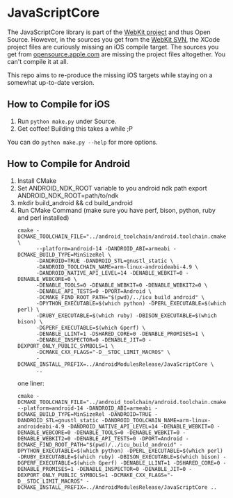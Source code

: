 # JavaScriptCore

The JavaScriptCore library is part of the [WebKit project](http://www.webkit.org/) and thus Open Source. However, in the sources you get from the [WebKit SVN](https://svn.webkit.org/repository/webkit/trunk), the XCode project files are curiously missing an iOS compile target. The sources you get from [opensource.apple.com](http://opensource.apple.com/release/ios-601/) are missing the project files altogether. You can't compile it at all. 

This repo aims to re-produce the missing iOS targets while staying on a somewhat up-to-date version.


## How to Compile for iOS

1. Run `python make.py` under Source.
2. Get coffee! Building this takes a while ;P

You can do `python make.py --help` for more options.

## How to Compile for Android
1. Install CMake 
2. Set ANDROID_NDK_ROOT variable to you android ndk path
	export ANDROID_NDK_ROOT=path/to/ndk
3. mkdir build_android && cd build_android
4. Run CMake Command (make sure you have perf, bison, python, ruby and perl installed)
	```
    cmake -DCMAKE_TOOLCHAIN_FILE="../android_toolchain/android.toolchain.cmake" \
          --platform=android-14 -DANDROID_ABI=armeabi -DCMAKE_BUILD_TYPE=MinSizeRel \
          -DANDROID=TRUE -DANDROID_STL=gnustl_static \
          -DANDROID_TOOLCHAIN_NAME=arm-linux-androideabi-4.9 \
          -DANDROID_NATIVE_API_LEVEL=14 -DENABLE_WEBKIT=0 -DENABLE_WEBCORE=0 \
          -DENABLE_TOOLS=0 -DENABLE_WEBKIT=0 -DENABLE_WEBKIT2=0 \
          -DENABLE_API_TESTS=0 -DPORT=Android \
          -DCMAKE_FIND_ROOT_PATH="$(pwd)/../icu_build_android" \
          -DPYTHON_EXECUTABLE=$(which python) -DPERL_EXECUTABLE=$(which perl) \
          -DRUBY_EXECUTABLE=$(which ruby) -DBISON_EXECUTABLE=$(which bison) \
          -DGPERF_EXECUTABLE=$(which Gperf) \
          -DENABLE_LLINT=1 -DSHARED_CORE=0 -DENABLE_PROMISES=1 \
          -DENABLE_INSPECTOR=0 -DENABLE_JIT=0 -DEXPORT_ONLY_PUBLIC_SYMBOLS=1 \
          -DCMAKE_CXX_FLAGS="-D__STDC_LIMIT_MACROS" \
          -DCMAKE_INSTALL_PREFIX=../AndroidModulesRelease/JavaScriptCore \
          ..
    ```
    one liner:
    ```
    cmake -DCMAKE_TOOLCHAIN_FILE="../android_toolchain/android.toolchain.cmake" --platform=android-14 -DANDROID_ABI=armeabi -DCMAKE_BUILD_TYPE=MinSizeRel -DANDROID=TRUE -DANDROID_STL=gnustl_static -DANDROID_TOOLCHAIN_NAME=arm-linux-androideabi-4.9 -DANDROID_NATIVE_API_LEVEL=14 -DENABLE_WEBKIT=0 -DENABLE_WEBCORE=0 -DENABLE_TOOLS=0 -DENABLE_WEBKIT=0 -DENABLE_WEBKIT2=0 -DENABLE_API_TESTS=0 -DPORT=Android -DCMAKE_FIND_ROOT_PATH="$(pwd)/../icu_build_android" -DPYTHON_EXECUTABLE=$(which python) -DPERL_EXECUTABLE=$(which perl) -DRUBY_EXECUTABLE=$(which ruby) -DBISON_EXECUTABLE=$(which bison) -DGPERF_EXECUTABLE=$(which Gperf) -DENABLE_LLINT=1 -DSHARED_CORE=0 -DENABLE_PROMISES=1 -DENABLE_INSPECTOR=0 -DENABLE_JIT=0 -DEXPORT_ONLY_PUBLIC_SYMBOLS=1 -DCMAKE_CXX_FLAGS="-D__STDC_LIMIT_MACROS" -DCMAKE_INSTALL_PREFIX=../AndroidModulesRelease/JavaScriptCore ..
    ```
